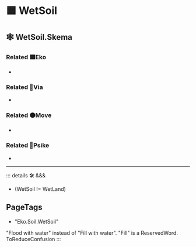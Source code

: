 # 🟩  <eko>WetSoil</eko>

## 🕸 WetSoil.Skema

### Related 🟩<eko>Eko</eko>

-

### Related 🔻<via>Via</via>

-

### Related 🟠<move>Move</move>

-

### Related 💜<psike>Psike</psike>

-

---

<!-- =================================================== -->
<!-- =================================================== -->
<!-- =================================================== -->
<!-- =================================================== -->
<!-- =================================================== -->
::: details 🛠 <dev>&&&</dev>

- (WetSoil != WetLand)

<h2>PageTags</h2>

- "Eko.Soil.WetSoil"

"Flood with water" instead of "Fill with water". "Fill" is a ReservedWord. ToReduceConfusion
:::

